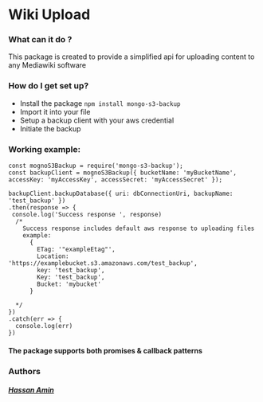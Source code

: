 # Wiki Upload

### What can it do ?
This package is created to provide a simplified api for uploading content to any Mediawiki software
### How do I get set up?
- Install the package
 `npm install mongo-s3-backup`
- Import it into your file
- Setup a backup client with your aws credential
- Initiate the backup

### Working example:

  ```
  const mognoS3Backup = require('mongo-s3-backup');
  const backupClient = mognoS3Backup({ bucketName: 'myBucketName', accessKey: 'myAccessKey', accessSecret: 'myAccessSecret' });

  backupClient.backupDatabase({ uri: dbConnectionUri, backupName: 'test_backup' })
  .then(response => {
   console.log('Success response ', response)
    /*
      Success response includes default aws response to uploading files
      example: 
        { 
          ETag: '"exampleEtag"',
          Location: 'https://examplebucket.s3.amazonaws.com/test_backup',
          key: 'test_backup',
          Key: 'test_backup',
          Bucket: 'mybucket' 
        }

    */
  })
  .catch(err => {
    console.log(err)
  })
  ```
#### The package supports both promises & callback patterns

### Authors  
##### [**Hassan Amin**](https://github.com/hassanamin994)